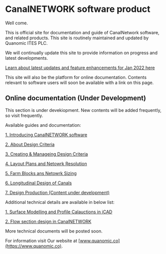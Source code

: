# CanalNETWORK software product

Well come.

This is official site for documentation and guide of CanalNetwork software, and related products. This site is routinely maintained and updated by Quanomic ITES PLC.

We will continually update this site to provide information on progress and latest developments.


[Learn about latest updates and feature enhancements for Jan 2022 here](Updates/Update%20Jan22/Update%20Jan22.md)

This site will also be the platform for online documentation. Contents relevant to software users will soon be available with a link on this page.

## Online documentation (Under Development)

This section is under devekiopment. New contents will be added frequently, so visit frequently.

Available guides and documentation:



[1. Introducing CanalNETWORK software](Introduction/Introduction.md)

[2. About Design Criteria](DesignCriteria/AboutDesignCriteria.md)

[3. Creating & Manageing Design Criteria](DesignCriteria/CreatingAndManagingDesignCriteria.md)

[4. Layout Plans and Netowrk Resolution](Layout_plans_and_Network_Resolution/Layout_plans_and_Network_Resolution.md)

[5. Farm Blocks ans Netowrk Sizing](Farm_Blocks_and_Network_Sizing/Farm_Blocks_and_Network_Sizing.md)

[6. Longitudinal Design of Canals](Longitudinal_Design_of_Routes/LongitudinalDesignOfRoutes.md)

[7. Design Production (Content under development)]()


Additional technical details are available in below list:

[1. Surface Modelling and Profile Calauctions in iCAD](Surface_Modelling/Surface%20modelling%20and%20interpolation.md)

[2. Flow section design in CanalNETWORK](Flow_section_design/Flow_section_Design.md)

More technical documents will be posted soon.


For information visit Our website at [www.quanomic.co](https://www.quanomic.co).


